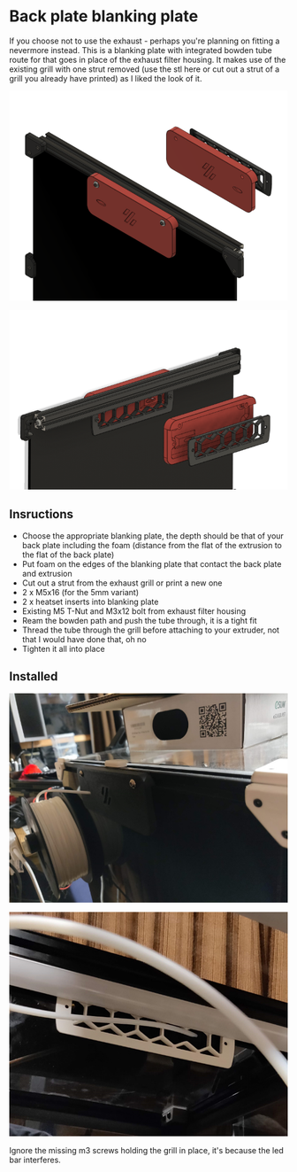 # Back plate blanking plate

If you choose not to use the exhaust - perhaps you're planning on fitting a nevermore instead. This is a blanking plate with integrated bowden tube route for that goes in place of the exhaust filter housing.
It makes use of the existing grill with one strut removed (use the stl here or cut out a strut of a grill you already have printed) as I liked the look of it.

![The CAD - outside](Images/CAD1.png)

![The CAD - inside](Images/CAD2.png)

## Insructions
- Choose the appropriate blanking plate, the depth should be that of your back plate including the foam (distance from the flat of the extrusion to the flat of the back plate)
- Put foam on the edges of the blanking plate that contact the back plate and extrusion
- Cut out a strut from the exhaust grill or print a new one
- 2 x M5x16 (for the 5mm variant)
- 2 x heatset inserts into blanking plate
- Existing M5 T-Nut and M3x12 bolt from exhaust filter housing
- Ream the bowden path and push the tube through, it is a tight fit
- Thread the tube through the grill before attaching to your extruder, not that I would have done that, oh no
- Tighten it all into place

## Installed

![The outside](Images/Outside.jpg)

![The inside](Images/Inside.jpg)

Ignore the missing m3 screws holding the grill in place, it's because the led bar interferes.